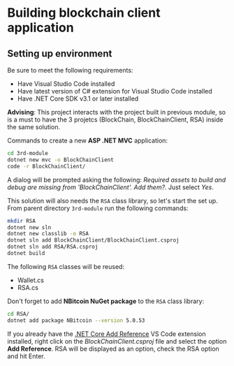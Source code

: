 # Building blockchain client application

## Setting up environment

Be sure to meet  the following requirements:

- Have Visual Studio Code installed
- Have latest version of C# extension for Visual Studio Code installed
- Have .NET Core SDK v3.1 or later installed

__Advising__: This project interacts with the project built in previous module, so is a must to have the 3 projetcs (BlockChain, BlockChainClient, RSA) inside the same solution.

Commands to create a new __ASP .NET MVC__ application:

```bash
cd 3rd-module
dotnet new mvc -o BlockChainClient
code -r BlockChainClient/
```

A dialog will be prompted asking the following: *Required assets to build and debug are missing from 'BlockChainClient'. Add them?*. Just select *Yes*.

This solution will also needs the `RSA` class library, so let's start the set up. From parent directory `3rd-module` run the following commands:

```bash
mkdir RSA
dotnet new sln
dotnet new classlib -o RSA
dotnet sln add BlockChainClient/BlockChainClient.csproj
dotnet sln add RSA/RSA.csproj
dotnet build
```

The following `RSA` classes will be reused:

- Wallet.cs
- RSA.cs

Don't forget to add __NBitcoin NuGet package__ to the `RSA` class library:

```bash
cd RSA/
dotnet add package NBitcoin --version 5.0.53
```

If you already have the [.NET Core Add Reference](https://marketplace.visualstudio.com/items?itemName=adrianwilczynski.add-reference) VS Code extension installed, right click on the *BlockChainClient.csproj* file and select the option __Add Reference__. RSA will be displayed as an option, check the RSA option and hit Enter.
